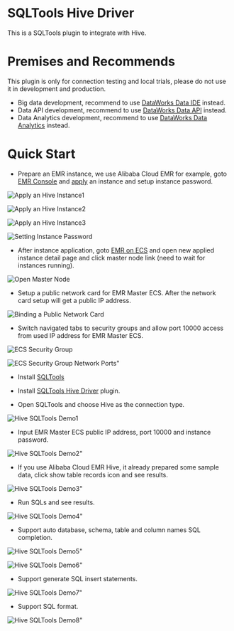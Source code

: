 # SQLTools Hive Driver

This is a SQLTools plugin to integrate with Hive.

# Premises and Recommends

This plugin is only for connection testing and local trials, please do not use it in development and production.
- Big data development, recommend to use [DataWorks Data IDE](https://ide-cn-shanghai.data.aliyun.com/) instead.
- Data API development, recommend to use [DataWorks Data API](https://ds-cn-shanghai.data.aliyun.com/) instead.
- Data Analytics development, recommend to use [DataWorks Data Analytics](https://da-cn-shanghai.data.aliyun.com/) instead.

# Quick Start

- Prepare an EMR instance, we use Alibaba Cloud EMR for example, goto [EMR Console](https://emr-next.console.aliyun.com/) and [apply](https://emr-next.console.aliyun.com/#/resource/all/create/ecs) an instance and setup instance password.

![Apply an Hive Instance1](https://img.alicdn.com/imgextra/i2/O1CN01EjkVTH1kNMx1nWfFS_!!6000000004671-0-tps-2878-1506.jpg)

![Apply an Hive Instance2](https://img.alicdn.com/imgextra/i2/O1CN01bS4ZWw28rBVrOMTQ4_!!6000000007985-0-tps-2878-1508.jpg)

![Apply an Hive Instance3](https://img.alicdn.com/imgextra/i4/O1CN014cSov11LR9phHSxLS_!!6000000001295-0-tps-2878-1508.jpg)

![Setting Instance Password](https://img.alicdn.com/imgextra/i3/O1CN017rQmTn1r9oXWCkSGu_!!6000000005589-0-tps-2878-1372.jpg)

- After instance application, goto [EMR on ECS](https://emr-next.console.aliyun.com/#/region/cn-shanghai/resource/all/ecs/list) and open new applied instance detail page and click master node link (need to wait for instances running).

![Open Master Node](https://img.alicdn.com/imgextra/i3/O1CN01BwIbU61zMeZIa7kgY_!!6000000006700-0-tps-2878-1508.jpg)

- Setup a public network card for EMR Master ECS. After the network card setup will get a public IP address.

![Binding a Public Network Card](https://img.alicdn.com/imgextra/i1/O1CN01dqFHXY1FbnKvj2Bmv_!!6000000000506-0-tps-2878-1508.jpg)

- Switch navigated tabs to security groups and allow port 10000 access from used IP address for EMR Master ECS.

![ECS Security Group](https://img.alicdn.com/imgextra/i3/O1CN01zPa1tR1ZTMMBVIG7n_!!6000000003195-0-tps-2878-1508.jpg)

![ECS Security Group Network Ports"](https://img.alicdn.com/imgextra/i2/O1CN01hJi9Dp23yRiEOtDfU_!!6000000007324-0-tps-2878-1342.jpg)

- Install [SQLTools](https://marketplace.visualstudio.com/items?itemName=mtxr.sqltools)
- Install [SQLTools Hive Driver](https://marketplace.visualstudio.com/items?itemName=dataworks.sqltools-driver-hive) plugin.


- Open SQLTools and choose Hive as the connection type.

![Hive SQLTools Demo1](https://img.alicdn.com/imgextra/i2/O1CN018Qtrgu1U8E0C53qFQ_!!6000000002472-0-tps-2878-1664.jpg)

- Input EMR Master ECS public IP address, port 10000 and instance password.

![Hive SQLTools Demo2"](https://img.alicdn.com/imgextra/i4/O1CN01xwNlvj1KExfUwZSld_!!6000000001133-0-tps-2878-1682.jpg)

- If you use Alibaba Cloud EMR Hive, it already prepared some sample data, click show table records icon and see results.

![Hive SQLTools Demo3"](https://img.alicdn.com/imgextra/i1/O1CN01HcTNcQ1GDoD4cJ9EK_!!6000000000589-0-tps-2878-1660.jpg)

- Run SQLs and see results.

![Hive SQLTools Demo4"](https://img.alicdn.com/imgextra/i2/O1CN01quBj0v1VeZahk8HK3_!!6000000002678-0-tps-2878-1670.jpg)

- Support auto database, schema, table and column names SQL completion.

![Hive SQLTools Demo5"](https://img.alicdn.com/imgextra/i2/O1CN01m4kjTO1Lsdb4cntoz_!!6000000001355-0-tps-2878-1672.jpg)

![Hive SQLTools Demo6"](https://img.alicdn.com/imgextra/i2/O1CN01n0OKrV1paiZWB5qR7_!!6000000005377-0-tps-2878-1666.jpg)

- Support generate SQL insert statements.

![Hive SQLTools Demo7"](https://img.alicdn.com/imgextra/i2/O1CN01sPWtTo1VZzd9zuJcR_!!6000000002668-0-tps-2876-1670.jpg)

- Support SQL format.

![Hive SQLTools Demo8"](https://img.alicdn.com/imgextra/i1/O1CN01UxoJKm1aMJsyV5AsZ_!!6000000003315-0-tps-2878-1666.jpg)

